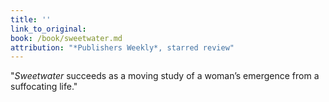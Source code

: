 ```yaml
---
title: ''
link_to_original:
book: /book/sweetwater.md
attribution: "*Publishers Weekly*, starred review"
---
```

"*Sweetwater* succeeds as a moving study of a woman’s emergence from a suffocating life."

